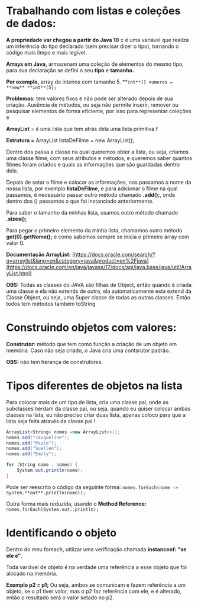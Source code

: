 # Trabalhando com listas e coleções de dados:

**A propriedade var chegou a partir do Java 10  =** é uma variável que realiza um inferência do tipo declarado (sem precisar dizer o tipo), tornando o código mais limpo e mais legível.

**Arrays em Java,** armazenam uma coleção de elementos do mesmo tipo, para sua declaração se defini o seu **tipo**  e **tamanho.**

**Por exemplo,** array de inteiros com tamanho 5. **`int**[] numeros = **new** **int**[5];`

**Problemas:** tem valores fixos e não pode ser alterado depois de sua criação. Ausência de métodos, ou seja não permite inserir, remover ou pesquisar elementos de forma eficiente, por isso para representar coleções e 

**ArrayList** = é uma lista que tem atrás dela uma lista primitiva.f

**Estrutura =** ArrayList<Filme> listaDeFilme = new ArrayList();

Dentro dos <Classe> passa a classe na qual queremos obter a lista, ou seja, criamos uma classe filme, com seus atributos e métodos, e queremos saber quantos filmes foram criados e quais as informações que são guardadas dentro dele.

Depois de setar o filme e colocar as informações, nos passamos o nome da nossa lista, por exemplo **listaDeFilme**, e para adicionar o filme na qual passamos, é necessário passar outro método chamado **.add();**, onde dentro dos () passamos o que foi instanciado anteriormente.

Para saber o tamanho da minhas lista, usamos outro método chamado **.sizes();**

Para pegar o primeiro elemento da minha lista, chamamos outro método **get(0).getNome();** e como sabemos sempre se inicia o primeiro array com valor 0. 

**Documentação ArrayList:** [https://docs.oracle.com/search/?q=arraylist&lang=en&category=java&product=en%2Fjava](https://docs.oracle.com/en/java/javase/17/docs/api/java.base/java/util/ArrayList.html)

**OBS:** Todas as classes do JAVA são filhas de Object, então quando é criada uma classe e ela não extends de outra, ela automaticamente esta extend da Classe Object, ou seja, uma Super classe de todas as outras classes. Então todos tem métodos também toString

# Construindo objetos com valores:

**Construtor:** método que tem como função a criação de um objeto em memória. Caso não seja criado, o Java cria uma contsrutor padrão.

**OBS:** não tem herança de construtores.

# Tipos diferentes de objetos na lista

Para colocar mais de um tipo de lista, cria uma classe pai, onde as subclasses herdam da classe pai, ou seja, quando eu quiser colocar ambas classes na lista, eu não preciso criar duas lista, apenas coloco para que a lista seja feita através da classe pai !

```csharp
ArrayList<String> nomes =new ArrayList<>();
nomes.add("Jacqueline");
nomes.add("Paulo");
nomes.add("Suellen");
nomes.add("Emily");

for (String nome : nomes) {
    System.out.println(nome);
}
```

Pode ser reescrito o código da seguinte forma:
`nomes.forEach(nome -> System.**out**.println(nome));`

Outra forma mais reduzida, usando o **Method Reference:**
`nomes.forEach(System.out::println);`

# Identificando o objeto

Dentro do meu foreach, utilizar uma verificação chamada **instanceof: "se ele é”**.

Toda variável de objeto é na verdade uma referência a esse objeto que foi alocado na memória.

**Exemplo p2 = p1;** Ou seja, ambos se comunicam e fazem referência a um objeto, se o p1 tiver valor, mas o p2 faz referência com ele, e é alterado, então o resultado será o valor setado no p2.
